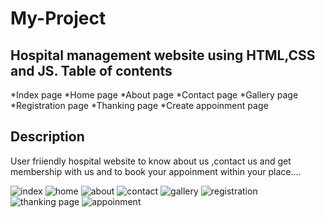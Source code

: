 # My-Project
Hospital management website using HTML,CSS and JS.
Table of contents
---------------------
*Index page
*Home page
*About page
*Contact page
*Gallery page
*Registration page
*Thanking page
*Create appoinment page

Description
--------------------
  User friiendly hospital website to know about us ,contact us and get membership with us and to book your appoinment within your place....

![index](https://user-images.githubusercontent.com/88307261/127988511-385fcbff-2555-4b6e-803e-4fda673e68b3.png)
![home](https://user-images.githubusercontent.com/88307261/127988626-94b59c67-6459-4855-b730-ac9581eec199.png)
![about](https://user-images.githubusercontent.com/88307261/127988704-4d9cb5d1-bf31-468d-937c-721ea3967906.png)
![contact](https://user-images.githubusercontent.com/88307261/127988752-1c181173-57fe-4b49-9007-3214bbffb07c.png)
![gallery](https://user-images.githubusercontent.com/88307261/127988846-edd61573-4467-4bb4-a58c-83c793341bb6.png)
![registration](https://user-images.githubusercontent.com/88307261/127988940-998f0dba-06fa-4c92-a6ea-bc7882adebe6.png)
![thanking page](https://user-images.githubusercontent.com/88307261/127989817-d0939464-4efe-410c-90f2-2e94b727e57e.png)
![appoinment](https://user-images.githubusercontent.com/88307261/127988371-d5bc995b-a07e-4d77-acc1-66b71833b30f.png)
